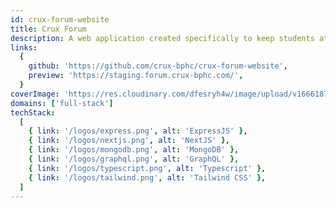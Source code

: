 ```yaml
---
id: crux-forum-website
title: Crux Forum
description: A web application created specifically to keep students at the BITS Pilani Hyderabad Campus informed of activities and announcements from various campus groups. This app is built with Next JS, Express JS, MongoDB and GraphQL
links:
  {
    github: 'https://github.com/crux-bphc/crux-forum-website',
    preview: 'https://staging.forum.crux-bphc.com/',
  }
coverImage: 'https://res.cloudinary.com/dfesryh4w/image/upload/v1666187805/portfolio/crux-forum.png'
domains: ['full-stack']
techStack:
  [
    { link: '/logos/express.png', alt: 'ExpressJS' },
    { link: '/logos/nextjs.png', alt: 'NextJS' },
    { link: '/logos/mongodb.png', alt: 'MongoDB' },
    { link: '/logos/graphql.png', alt: 'GraphQL' },
    { link: '/logos/typescript.png', alt: 'Typescript' },
    { link: '/logos/tailwind.png', alt: 'Tailwind CSS' },
  ]
---
```

